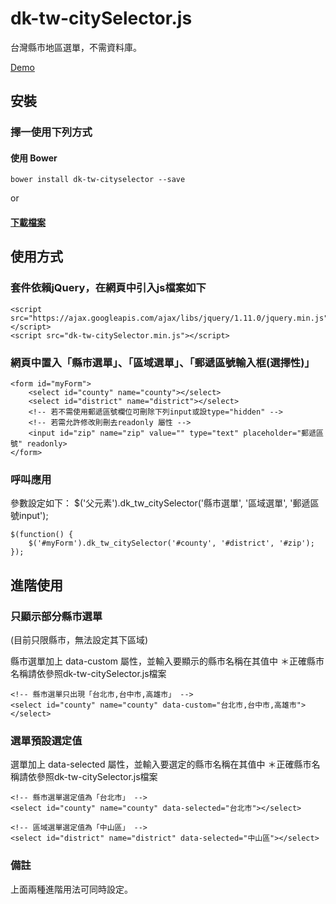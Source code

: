 # dk-tw-citySelector.js

台灣縣市地區選單，不需資料庫。

[Demo](http://dennykuo.github.io/dk-tw-citySelector/)

## 安裝

### 擇一使用下列方式

#### 使用 Bower

```
bower install dk-tw-cityselector --save
```

or

#### [下載檔案](https://github.com/dennykuo/dk-tw-citySelector/archive/master.zip)

## 使用方式

### 套件依賴jQuery，在網頁中引入js檔案如下

```
<script src="https://ajax.googleapis.com/ajax/libs/jquery/1.11.0/jquery.min.js"></script>
<script src="dk-tw-citySelector.min.js"></script>
```

### 網頁中置入「縣市選單」、「區域選單」、「郵遞區號輸入框(選擇性)」

```
<form id="myForm">
    <select id="county" name="county"></select>
    <select id="district" name="district"></select>
    <!-- 若不需使用郵遞區號欄位可刪除下列input或設type="hidden" -->
    <!-- 若需允許修改則刪去readonly 屬性 -->
    <input id="zip" name="zip" value="" type="text" placeholder="郵遞區號" readonly>
</form>
```

### 呼叫應用

參數設定如下：
$('父元素').dk_tw_citySelector('縣市選單', '區域選單', '郵遞區號input');

```
$(function() {
    $('#myForm').dk_tw_citySelector('#county', '#district', '#zip');
});
```

## 進階使用

### 只顯示部分縣市選單

(目前只限縣市，無法設定其下區域)

縣市選單加上 data-custom 屬性，並輸入要顯示的縣市名稱在其值中
＊正確縣市名稱請依參照dk-tw-citySelector.js檔案

```
<!-- 縣市選單只出現「台北市,台中市,高雄市」 -->
<select id="county" name="county" data-custom="台北市,台中市,高雄市"></select>
```


### 選單預設選定值

選單加上 data-selected 屬性，並輸入要選定的縣市名稱在其值中
＊正確縣市名稱請依參照dk-tw-citySelector.js檔案 

```
<!-- 縣市選單選定值為「台北市」 -->
<select id="county" name="county" data-selected="台北市"></select>

<!-- 區域選單選定值為「中山區」 -->
<select id="district" name="district" data-selected="中山區"></select>

```

### 備註

上面兩種進階用法可同時設定。
